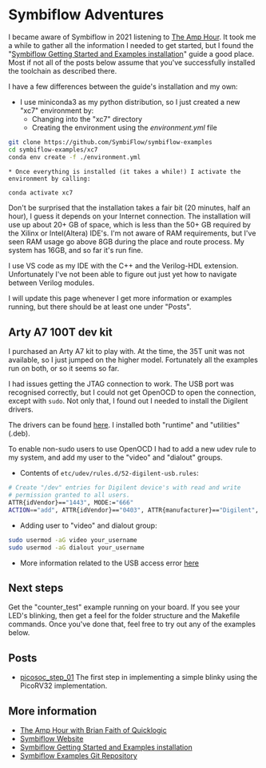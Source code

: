 # Symbiflow Adventures
I became aware of Symbiflow in 2021 listening to [The Amp Hour](https://theamphour.com/525-open-fpga-toolchains-and-machine-learning-with-brian-faith-of-quicklogic/). It took me a while to gather all the information I needed to get started, but I found the "[Symbiflow Getting Started and Examples installation](https://symbiflow-examples.readthedocs.io/en/latest/)" guide a good place. Most if not all of the posts below assume that you've successfully installed the toolchain as described there.

I have a few differences between the guide's installation and my own:
* I use miniconda3 as my python distribution, so I just created a new "xc7" environment by:
    * Changing into the "xc7" directory
    * Creating the environment using the _environment.yml_ file
 
```bash
git clone https://github.com/SymbiFlow/symbiflow-examples
cd symbiflow-examples/xc7
conda env create -f ./environment.yml
```
    * Once everything is installed (it takes a while!) I activate the environment by calling:
```bash
conda activate xc7
```
Don't be surprised that the installation takes a fair bit (20 minutes, half an hour), I guess it depends on your Internet connection. The installation will use up about 20+ GB of space, which is less than the 50+ GB required by the Xilinx or Intel(Altera) IDE's. I'm not aware of RAM requirements, but I've seen RAM usage go above 8GB during the place and route process. My system has 16GB, and so far it's run fine.

I use VS code as my IDE with the C++ and the Verilog-HDL extension. Unfortunately I've not been able to figure out just yet how to navigate between Verilog modules.

I will update this page whenever I get more information or examples running, but there should be at least one under "Posts".

## Arty A7 100T dev kit
I purchased an Arty A7 kit to play with. At the time, the 35T unit was not available, so I just jumped on the higher model. Fortunately all the examples run on both, or so it seems so far.

I had issues getting the JTAG connection to work. The USB port was recognised correctly, but I could not get OpenOCD to open the connection, except with `sudo`. Not only that, I found out I needed to install the Digilent drivers.

The drivers can be found [here](https://digilent.com/reference/software/adept/start?redirect=2#software_downloads). I installed both "runtime" and "utilities" (.deb).

To enable non-sudo users to use OpenOCD I had to add a new udev rule to my system, and add my user to the "video" and "dialout" groups.

* Contents of `etc/udev/rules.d/52-digilent-usb.rules`:
```bash
# Create "/dev" entries for Digilent device's with read and write
# permission granted to all users.
ATTR{idVendor}=="1443", MODE:="666"
ACTION=="add", ATTR{idVendor}=="0403", ATTR{manufacturer}=="Digilent", MODE:="666", RUN+="/usr/sbin/dftdrvdtch %s{busnum} %s{devnum}"
```
* Adding user to "video" and dialout group:
```bash
sudo usermod -aG video your_username
sudo usermod -aG dialout your_username
```
* More information related to the USB access error [here](https://github.com/SymbiFlow/symbiflow-examples/issues/195)

## Next steps
Get the "counter_test" example running on your board. If you see your LED's blinking, then get a feel for the folder structure and the Makefile commands. Once you've done that, feel free to try out any of the examples below.

## Posts
- [picosoc_step_01](https://github.com/betocool-prog/picosoc_step_01)
    The first step in implementing a simple blinky using the PicoRV32 implementation.
    
## More information
- [The Amp Hour with Brian Faith of Quicklogic](https://theamphour.com/525-open-fpga-toolchains-and-machine-learning-with-brian-faith-of-quicklogic/)
- [Symbiflow Website](https://symbiflow.github.io/)
- [Symbiflow Getting Started and Examples installation](https://symbiflow-examples.readthedocs.io/en/latest/)
- [Symbiflow Examples Git Repository](https://github.com/SymbiFlow/symbiflow-examples)

